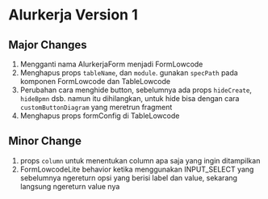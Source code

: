 # Alurkerja Version 1

## Major Changes

1. Mengganti nama AlurkerjaForm menjadi FormLowcode
2. Menghapus props `tableName`, dan `module`. gunakan `specPath` pada komponen FormLowcode dan TableLowcode
3. Perubahan cara menghide button, sebelumnya ada props `hideCreate`, `hideBpmn` dsb. namun itu dihilangkan, untuk hide bisa dengan cara `customButtonDiagram` yang meretrun fragment  
4. Menghapus props formConfig di TableLowcode

## Minor Change

1. props `column` untuk menentukan column apa saja yang ingin ditampilkan
2. FormLowcodeLite behavior ketika menggunakan INPUT_SELECT yang sebelumnya ngereturn opsi yang berisi label dan value, sekarang langsung ngereturn value nya
